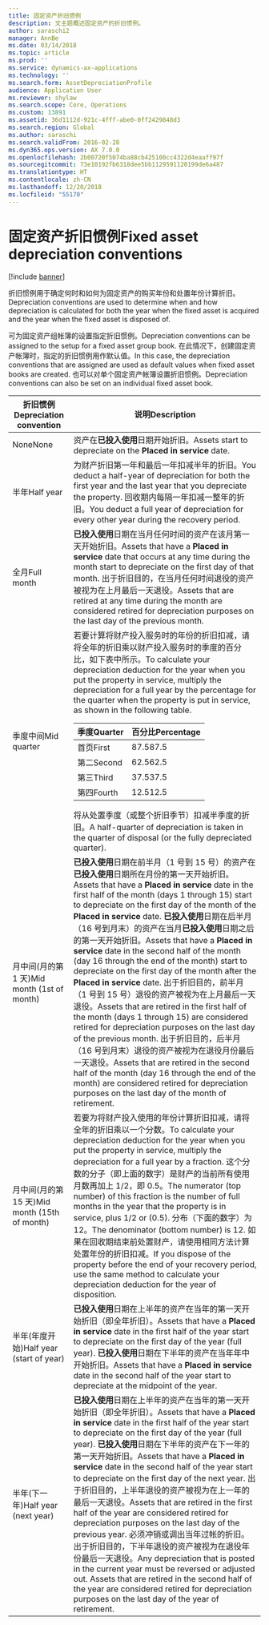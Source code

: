 ```yaml
---
title: 固定资产折旧惯例
description: 文主题概述固定资产的折旧惯例。
author: saraschi2
manager: AnnBe
ms.date: 03/14/2018
ms.topic: article
ms.prod: ''
ms.service: dynamics-ax-applications
ms.technology: ''
ms.search.form: AssetDepreciationProfile
audience: Application User
ms.reviewer: shylaw
ms.search.scope: Core, Operations
ms.custom: 13891
ms.assetid: 36d1112d-921c-4fff-abe0-0ff2429848d3
ms.search.region: Global
ms.author: saraschi
ms.search.validFrom: 2016-02-28
ms.dyn365.ops.version: AX 7.0.0
ms.openlocfilehash: 2b00720f5074ba88cb425100cc4322d4eaaff97f
ms.sourcegitcommit: 73e10192fb6318dee5bb1129591120199de6a487
ms.translationtype: HT
ms.contentlocale: zh-CN
ms.lasthandoff: 12/20/2018
ms.locfileid: "55170"
---
```

# <a name="fixed-asset-depreciation-conventions"></a><span data-ttu-id="387bf-103">固定资产折旧惯例</span><span class="sxs-lookup"><span data-stu-id="387bf-103">Fixed asset depreciation conventions</span></span>

[!include [banner](../includes/banner.md)]

<span data-ttu-id="387bf-104">折旧惯例用于确定何时和如何为固定资产的购买年份和处置年份计算折旧。</span><span class="sxs-lookup"><span data-stu-id="387bf-104">Depreciation conventions are used to determine when and how depreciation is calculated for both the year when the fixed asset is acquired and the year when the fixed asset is disposed of.</span></span>

<span data-ttu-id="387bf-105">可为固定资产组帐簿的设置指定折旧惯例。</span><span class="sxs-lookup"><span data-stu-id="387bf-105">Depreciation conventions can be assigned to the setup for a fixed asset group book.</span></span> <span data-ttu-id="387bf-106">在此情况下，创建固定资产帐簿时，指定的折旧惯例用作默认值。</span><span class="sxs-lookup"><span data-stu-id="387bf-106">In this case, the depreciation conventions that are assigned are used as default values when fixed asset books are created.</span></span> <span data-ttu-id="387bf-107">也可以对单个固定资产帐簿设置折旧惯例。</span><span class="sxs-lookup"><span data-stu-id="387bf-107">Depreciation conventions can also be set on an individual fixed asset book.</span></span>


|  <span data-ttu-id="387bf-108">折旧惯例</span><span class="sxs-lookup"><span data-stu-id="387bf-108">Depreciation convention</span></span>  |                                                                                                                                                                                                                                                                                                                                                                                                     <span data-ttu-id="387bf-109">说明</span><span class="sxs-lookup"><span data-stu-id="387bf-109">Description</span></span>                                                                                                                                                                                                                                                                                                                                                                                                     |
|---------------------------|---------------------------------------------------------------------------------------------------------------------------------------------------------------------------------------------------------------------------------------------------------------------------------------------------------------------------------------------------------------------------------------------------------------------------------------------------------------------------------------------------------------------------------------------------------------------------------------------------------------------------------------------------------------------------------------------------------------------------------------------------------------------------------------------------------------------|
|           <span data-ttu-id="387bf-110">None</span><span class="sxs-lookup"><span data-stu-id="387bf-110">None</span></span>            |                                                                                                                                                                                                                                                                                                                                                                     <span data-ttu-id="387bf-111">资产在<strong>已投入使用</strong>日期开始折旧。</span><span class="sxs-lookup"><span data-stu-id="387bf-111">Assets start to depreciate on the <strong>Placed in service</strong> date.</span></span>                                                                                                                                                                                                                                                                                                                                                                      |
|         <span data-ttu-id="387bf-112">半年</span><span class="sxs-lookup"><span data-stu-id="387bf-112">Half year</span></span>         |                                                                                                                                                                                                                                                                                                     <span data-ttu-id="387bf-113">为财产折旧第一年和最后一年扣减半年的折旧。</span><span class="sxs-lookup"><span data-stu-id="387bf-113">You deduct a half-year of depreciation for both the first year and the last year that you depreciate the property.</span></span> <span data-ttu-id="387bf-114">回收期内每隔一年扣减一整年的折旧。</span><span class="sxs-lookup"><span data-stu-id="387bf-114">You deduct a full year of depreciation for every other year during the recovery period.</span></span>                                                                                                                                                                                                                                                                                                      |
|        <span data-ttu-id="387bf-115">全月</span><span class="sxs-lookup"><span data-stu-id="387bf-115">Full month</span></span>         |                                                                                                                                                                                                                                                        <span data-ttu-id="387bf-116"><strong>已投入使用</strong>日期在当月任何时间的资产在该月第一天开始折旧。</span><span class="sxs-lookup"><span data-stu-id="387bf-116">Assets that have a <strong>Placed in service</strong> date that occurs at any time during the month start to depreciate on the first day of that month.</span></span> <span data-ttu-id="387bf-117">出于折旧目的，在当月任何时间退役的资产被视为在上月最后一天退役。</span><span class="sxs-lookup"><span data-stu-id="387bf-117">Assets that are retired at any time during the month are considered retired for depreciation purposes on the last day of the previous month.</span></span>                                                                                                                                                                                                                                                         |
|        <span data-ttu-id="387bf-118">季度中间</span><span class="sxs-lookup"><span data-stu-id="387bf-118">Mid quarter</span></span>        |                                                                                                           <span data-ttu-id="387bf-119">若要计算将财产投入服务时的年份的折旧扣减，请将全年的折旧乘以财产投入服务时的季度的百分比，如下表中所示。</span><span class="sxs-lookup"><span data-stu-id="387bf-119">To calculate your depreciation deduction for the year when you put the property in service, multiply the depreciation for a full year by the percentage for the quarter when the property is put in service, as shown in the following table.</span></span><table><thead><tr><th><span data-ttu-id="387bf-120">季度</span><span class="sxs-lookup"><span data-stu-id="387bf-120">Quarter</span></span></th><th><span data-ttu-id="387bf-121">百分比</span><span class="sxs-lookup"><span data-stu-id="387bf-121">Percentage</span></span></th></tr></thead><tbody><tr><td><span data-ttu-id="387bf-122">首页</span><span class="sxs-lookup"><span data-stu-id="387bf-122">First</span></span></td><td><span data-ttu-id="387bf-123">87.5</span><span class="sxs-lookup"><span data-stu-id="387bf-123">87.5</span></span></td></tr><tr><td><span data-ttu-id="387bf-124">第二</span><span class="sxs-lookup"><span data-stu-id="387bf-124">Second</span></span></td><td><span data-ttu-id="387bf-125">62.5</span><span class="sxs-lookup"><span data-stu-id="387bf-125">62.5</span></span></td></tr><tr><td><span data-ttu-id="387bf-126">第三</span><span class="sxs-lookup"><span data-stu-id="387bf-126">Third</span></span></td><td><span data-ttu-id="387bf-127">37.5</span><span class="sxs-lookup"><span data-stu-id="387bf-127">37.5</span></span></td></tr><tr><td><span data-ttu-id="387bf-128">第四</span><span class="sxs-lookup"><span data-stu-id="387bf-128">Fourth</span></span></td><td><span data-ttu-id="387bf-129">12.5</span><span class="sxs-lookup"><span data-stu-id="387bf-129">12.5</span></span></td></tr></tbody></table><span data-ttu-id="387bf-130">将从处置季度（或整个折旧季节）扣减半季度的折旧。</span><span class="sxs-lookup"><span data-stu-id="387bf-130">A half-quarter of depreciation is taken in the quarter of disposal (or the fully depreciated quarter).</span></span>                                                                                                            |
| <span data-ttu-id="387bf-131">月中间(月的第 1 天)</span><span class="sxs-lookup"><span data-stu-id="387bf-131">Mid month (1st of month)</span></span>  | <span data-ttu-id="387bf-132"><strong>已投入使用</strong>日期在前半月（1 号到 15 号）的资产在<strong>已投入使用</strong>日期所在月份的第一天开始折旧。</span><span class="sxs-lookup"><span data-stu-id="387bf-132">Assets that have a <strong>Placed in service</strong> date in the first half of the month (days 1 through 15) start to depreciate on the first day of the month of the <strong>Placed in service</strong> date.</span></span> <span data-ttu-id="387bf-133"><strong>已投入使用</strong>日期在后半月（16 号到月末）的资产在当月<strong>已投入使用</strong>日期之后的第一天开始折旧。</span><span class="sxs-lookup"><span data-stu-id="387bf-133">Assets that have a <strong>Placed in service</strong> date in the second half of the month (day 16 through the end of the month) start to depreciate on the first day of the month after the <strong>Placed in service</strong> date.</span></span> <span data-ttu-id="387bf-134">出于折旧目的，前半月（1 号到 15 号）退役的资产被视为在上月最后一天退役。</span><span class="sxs-lookup"><span data-stu-id="387bf-134">Assets that are retired in the first half of the month (days 1 through 15) are considered retired for depreciation purposes on the last day of the previous month.</span></span> <span data-ttu-id="387bf-135">出于折旧目的，后半月（16 号到月末）退役的资产被视为在退役月份最后一天退役。</span><span class="sxs-lookup"><span data-stu-id="387bf-135">Assets that are retired in the second half of the month (day 16 through the end of the month) are considered retired for depreciation purposes on the last day of the month of retirement.</span></span> |
| <span data-ttu-id="387bf-136">月中间(月的第 15 天)</span><span class="sxs-lookup"><span data-stu-id="387bf-136">Mid month (15th of month)</span></span> |                                                                                                                                                        <span data-ttu-id="387bf-137">若要为将财产投入使用的年份计算折旧扣减，请将全年的折旧乘以一个分数。</span><span class="sxs-lookup"><span data-stu-id="387bf-137">To calculate your depreciation deduction for the year when you put the property in service, multiply the depreciation for a full year by a fraction.</span></span> <span data-ttu-id="387bf-138">这个分数的分子（即上面的数字）是财产的当前所有使用月数再加上 1/2，即 0.5。</span><span class="sxs-lookup"><span data-stu-id="387bf-138">The numerator (top number) of this fraction is the number of full months in the year that the property is in service, plus 1/2 or (0.5).</span></span> <span data-ttu-id="387bf-139">分布（下面的数字）为 12。</span><span class="sxs-lookup"><span data-stu-id="387bf-139">The denominator (bottom number) is 12.</span></span> <span data-ttu-id="387bf-140">如果在回收期结束前处置财产，请使用相同方法计算处置年份的折旧扣减。</span><span class="sxs-lookup"><span data-stu-id="387bf-140">If you dispose of the property before the end of your recovery period, use the same method to calculate your depreciation deduction for the year of disposition.</span></span>                                                                                                                                                        |
| <span data-ttu-id="387bf-141">半年(年度开始)</span><span class="sxs-lookup"><span data-stu-id="387bf-141">Half year (start of year)</span></span> |                                                                                                                                                                                                                                                          <span data-ttu-id="387bf-142"><strong>已投入使用</strong>日期在上半年的资产在当年的第一天开始折旧（即全年折旧）。</span><span class="sxs-lookup"><span data-stu-id="387bf-142">Assets that have a <strong>Placed in service</strong> date in the first half of the year start to depreciate on the first day of the year (full year).</span></span> <span data-ttu-id="387bf-143"><strong>已投入使用</strong>日期在下半年的资产在当年年中开始折旧。</span><span class="sxs-lookup"><span data-stu-id="387bf-143">Assets that have a <strong>Placed in service</strong> date in the second half of the year start to depreciate at the midpoint of the year.</span></span>                                                                                                                                                                                                                                                          |
|   <span data-ttu-id="387bf-144">半年(下一年)</span><span class="sxs-lookup"><span data-stu-id="387bf-144">Half year (next year)</span></span>   |                                                            <span data-ttu-id="387bf-145"><strong>已投入使用</strong>日期在上半年的资产在当年的第一天开始折旧（即全年折旧）。</span><span class="sxs-lookup"><span data-stu-id="387bf-145">Assets that have a <strong>Placed in service</strong> date in the first half of the year start to depreciate on the first day of the year (full year).</span></span> <span data-ttu-id="387bf-146"><strong>已投入使用</strong>日期在下半年的资产在下一年的第一天开始折旧。</span><span class="sxs-lookup"><span data-stu-id="387bf-146">Assets that have a <strong>Placed in service</strong> date in the second half of the year start to depreciate on the first day of the next year.</span></span> <span data-ttu-id="387bf-147">出于折旧目的，上半年退役的资产被视为在上一年的最后一天退役。</span><span class="sxs-lookup"><span data-stu-id="387bf-147">Assets that are retired in the first half of the year are considered retired for depreciation purposes on the last day of the previous year.</span></span> <span data-ttu-id="387bf-148">必须冲销或调出当年过帐的折旧。出于折旧目的，下半年退役的资产被视为在退役年份最后一天退役。</span><span class="sxs-lookup"><span data-stu-id="387bf-148">Any depreciation that is posted in the current year must be reversed or adjusted out. Assets that are retired in the second half of the year are considered retired for depreciation purposes on the last day of the year of retirement.</span></span>                                                            |

